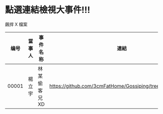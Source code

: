 # 點選連結檢視大事件!!!

飆捍 X 檔案

| 编号 | 當事人 | 事件名称 | 連結 |
| --- | --------- | --------- | --------- |
| 00001 |楊立宇 | 林某偷客兄 XD  |https://github.com/3cmFatHome/Gossiping/tree/master/00001  |

